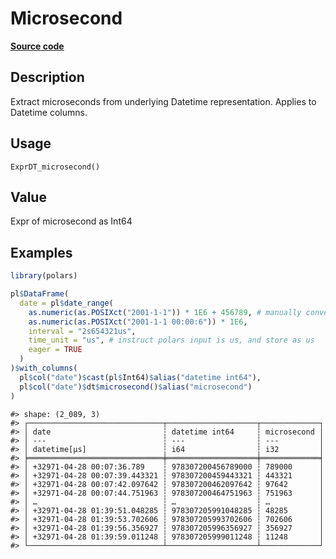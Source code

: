 
# Microsecond

[**Source code**](https://github.com/pola-rs/r-polars/tree/0580dbe189881934960c63979bf59fc3448a21dc/R/expr__datetime.R#L504)

## Description

Extract microseconds from underlying Datetime representation. Applies to
Datetime columns.

## Usage

<pre><code class='language-R'>ExprDT_microsecond()
</code></pre>

## Value

Expr of microsecond as Int64

## Examples

``` r
library(polars)

pl$DataFrame(
  date = pl$date_range(
    as.numeric(as.POSIXct("2001-1-1")) * 1E6 + 456789, # manually convert to us
    as.numeric(as.POSIXct("2001-1-1 00:00:6")) * 1E6,
    interval = "2s654321us",
    time_unit = "us", # instruct polars input is us, and store as us
    eager = TRUE
  )
)$with_columns(
  pl$col("date")$cast(pl$Int64)$alias("datetime int64"),
  pl$col("date")$dt$microsecond()$alias("microsecond")
)
```

    #> shape: (2_089, 3)
    #> ┌──────────────────────────────┬────────────────────┬─────────────┐
    #> │ date                         ┆ datetime int64     ┆ microsecond │
    #> │ ---                          ┆ ---                ┆ ---         │
    #> │ datetime[μs]                 ┆ i64                ┆ i32         │
    #> ╞══════════════════════════════╪════════════════════╪═════════════╡
    #> │ +32971-04-28 00:07:36.789    ┆ 978307200456789000 ┆ 789000      │
    #> │ +32971-04-28 00:07:39.443321 ┆ 978307200459443321 ┆ 443321      │
    #> │ +32971-04-28 00:07:42.097642 ┆ 978307200462097642 ┆ 97642       │
    #> │ +32971-04-28 00:07:44.751963 ┆ 978307200464751963 ┆ 751963      │
    #> │ …                            ┆ …                  ┆ …           │
    #> │ +32971-04-28 01:39:51.048285 ┆ 978307205991048285 ┆ 48285       │
    #> │ +32971-04-28 01:39:53.702606 ┆ 978307205993702606 ┆ 702606      │
    #> │ +32971-04-28 01:39:56.356927 ┆ 978307205996356927 ┆ 356927      │
    #> │ +32971-04-28 01:39:59.011248 ┆ 978307205999011248 ┆ 11248       │
    #> └──────────────────────────────┴────────────────────┴─────────────┘
